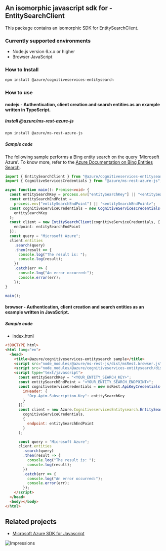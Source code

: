 ## An isomorphic javascript sdk for - EntitySearchClient

This package contains an isomorphic SDK for EntitySearchClient.

### Currently supported environments

- Node.js version 6.x.x or higher
- Browser JavaScript

### How to Install

```bash
npm install @azure/cognitiveservices-entitysearch
```

### How to use

#### nodejs - Authentication, client creation and search entities as an example written in TypeScript.

##### Install @azure/ms-rest-azure-js

```bash
npm install @azure/ms-rest-azure-js
```

##### Sample code
The following sample performs a Bing entity search on the query 'Microsoft Azure'. To know more, refer to the [Azure Documentation on Bing Entities Search](https://docs.microsoft.com/en-us/azure/cognitive-services/bing-entities-search/).

```typescript
import { EntitySearchClient } from "@azure/cognitiveservices-entitysearch";
import { CognitiveServicesCredentials } from "@azure/ms-rest-azure-js";

async function main(): Promise<void> {
  const entitySearchKey = process.env["entitySearchKey"] || "<entitySearchKey>";
  const entitySearchEndPoint =
    process.env["entitySearchEndPoint"] || "<entitySearchEndPoint>";
  const cognitiveServiceCredentials = new CognitiveServicesCredentials(
    entitySearchKey
  );
  const client = new EntitySearchClient(cognitiveServiceCredentials, {
    endpoint: entitySearchEndPoint
  });
  const query = "Microsoft Azure";
  client.entities
    .search(query)
    .then(result => {
      console.log("The result is: ");
      console.log(result);
    })
    .catch(err => {
      console.log("An error occurred:");
      console.error(err);
    });
}

main();
```

#### browser - Authentication, client creation and search entities as an example written in JavaScript.

##### Sample code

- index.html
```html
<!DOCTYPE html>
<html lang="en">
  <head>
    <title>@azure/cognitiveservices-entitysearch sample</title>
    <script src="node_modules/@azure/ms-rest-js/dist/msRest.browser.js"></script>
    <script src="node_modules/@azure/cognitiveservices-entitysearch/dist/cognitiveservices-entitysearch.js"></script>
    <script type="text/javascript">
      const entitySearchKey = "<YOUR_ENTITY_SEARCH_KEY>";
      const entitySearchEndPoint = "<YOUR_ENTITY_SEARCH_ENDPOINT>";
      const cognitiveServiceCredentials = new msRest.ApiKeyCredentials({
        inHeader: {
          "Ocp-Apim-Subscription-Key": entitySearchKey
        }
      });
      const client = new Azure.CognitiveservicesEntitysearch.EntitySearchClient(
        cognitiveServiceCredentials,
        {
          endpoint: entitySearchEndPoint
        }
      );

      const query = "Microsoft Azure";
      client.entities
        .search(query)
        .then(result => {
          console.log("The result is: ");
          console.log(result);
        })
        .catch(err => {
          console.log("An error occurred:");
          console.error(err);
        });
    </script>
  </head>
  <body></body>
</html>
```

## Related projects

- [Microsoft Azure SDK for Javascript](https://github.com/Azure/azure-sdk-for-js)

![Impressions](https://azure-sdk-impressions.azurewebsites.net/api/impressions/azure-sdk-for-js%2Fsdk%2Fcognitiveservices%2Fcognitiveservices-entitysearch%2FREADME.png)
